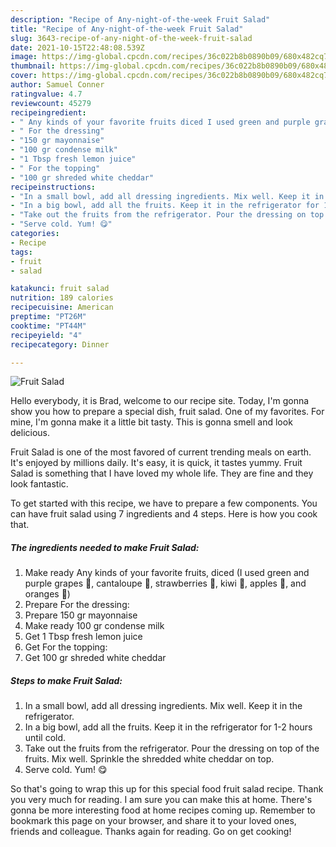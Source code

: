 ```yaml
---
description: "Recipe of Any-night-of-the-week Fruit Salad"
title: "Recipe of Any-night-of-the-week Fruit Salad"
slug: 3643-recipe-of-any-night-of-the-week-fruit-salad
date: 2021-10-15T22:48:08.539Z
image: https://img-global.cpcdn.com/recipes/36c022b8b0890b09/680x482cq70/fruit-salad-recipe-main-photo.jpg
thumbnail: https://img-global.cpcdn.com/recipes/36c022b8b0890b09/680x482cq70/fruit-salad-recipe-main-photo.jpg
cover: https://img-global.cpcdn.com/recipes/36c022b8b0890b09/680x482cq70/fruit-salad-recipe-main-photo.jpg
author: Samuel Conner
ratingvalue: 4.7
reviewcount: 45279
recipeingredient:
- " Any kinds of your favorite fruits diced I used green and purple grapes  cantaloupe  strawberries  kiwi  apples  and oranges "
- " For the dressing"
- "150 gr mayonnaise"
- "100 gr condense milk"
- "1 Tbsp fresh lemon juice"
- " For the topping"
- "100 gr shreded white cheddar"
recipeinstructions:
- "In a small bowl, add all dressing ingredients. Mix well. Keep it in the refrigerator."
- "In a big bowl, add all the fruits. Keep it in the refrigerator for 1-2 hours until cold."
- "Take out the fruits from the refrigerator. Pour the dressing on top of the fruits. Mix well. Sprinkle the shredded white cheddar on top."
- "Serve cold. Yum! 😋"
categories:
- Recipe
tags:
- fruit
- salad

katakunci: fruit salad 
nutrition: 189 calories
recipecuisine: American
preptime: "PT26M"
cooktime: "PT44M"
recipeyield: "4"
recipecategory: Dinner

---
```



![Fruit Salad](https://img-global.cpcdn.com/recipes/36c022b8b0890b09/680x482cq70/fruit-salad-recipe-main-photo.jpg)

Hello everybody, it is Brad, welcome to our recipe site. Today, I'm gonna show you how to prepare a special dish, fruit salad. One of my favorites. For mine, I'm gonna make it a little bit tasty. This is gonna smell and look delicious.

Fruit Salad is one of the most favored of current trending meals on earth. It's enjoyed by millions daily. It's easy, it is quick, it tastes yummy. Fruit Salad is something that I have loved my whole life. They are fine and they look fantastic.




To get started with this recipe, we have to prepare a few components. You can have fruit salad using 7 ingredients and 4 steps. Here is how you cook that.

<!--inarticleads1-->

##### The ingredients needed to make Fruit Salad:

1. Make ready  Any kinds of your favorite fruits, diced (I used green and purple grapes 🍇, cantaloupe 🍈, strawberries 🍓, kiwi 🥝, apples 🍎, and oranges 🍊)
1. Prepare  For the dressing:
1. Prepare 150 gr mayonnaise
1. Make ready 100 gr condense milk
1. Get 1 Tbsp fresh lemon juice
1. Get  For the topping:
1. Get 100 gr shreded white cheddar




<!--inarticleads2-->

##### Steps to make Fruit Salad:

1. In a small bowl, add all dressing ingredients. Mix well. Keep it in the refrigerator.
1. In a big bowl, add all the fruits. Keep it in the refrigerator for 1-2 hours until cold.
1. Take out the fruits from the refrigerator. Pour the dressing on top of the fruits. Mix well. Sprinkle the shredded white cheddar on top.
1. Serve cold. Yum! 😋




So that's going to wrap this up for this special food fruit salad recipe. Thank you very much for reading. I am sure you can make this at home. There's gonna be more interesting food at home recipes coming up. Remember to bookmark this page on your browser, and share it to your loved ones, friends and colleague. Thanks again for reading. Go on get cooking!
